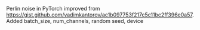 Perlin noise in PyTorch improved from https://gist.github.com/vadimkantorov/ac1b097753f217c5c11bc2ff396e0a57. Added batch_size, num_channels, random seed, device
